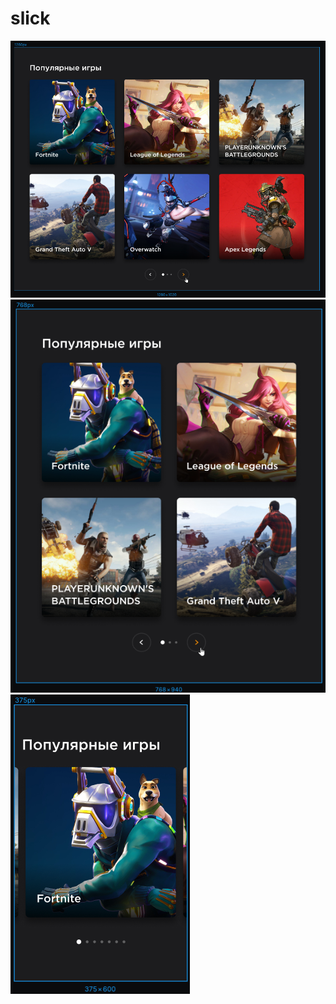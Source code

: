 # slick
![Иллюстрация к проекту](https://github.com/AlexJakovlev/slick/raw/master/img/slick_1280.png)
![Иллюстрация к проекту](https://github.com/AlexJakovlev/slick/raw/master/img/slick_768.png)
![Иллюстрация к проекту](https://github.com/AlexJakovlev/slick/raw/master/img/slick_375.png)